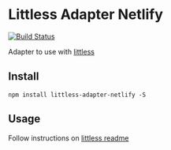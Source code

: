 # Littless Adapter Netlify

[![Build Status](https://drone-github.pr00f.media/api/badges/DPr00f/littless-adapter-netlify/status.svg)](https://drone-github.pr00f.media/DPr00f/littless-adapter-netlify)

Adapter to use with [littless](https://github.com/DPr00f/littless)

## Install

`npm install littless-adapter-netlify -S`

## Usage

Follow instructions on [littless readme](https://github.com/DPr00f/littless/blob/main/README.md)
